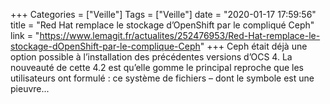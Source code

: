 +++
Categories = ["Veille"]
Tags = ["Veille"]
date = "2020-01-17 17:59:56"
title = "Red Hat remplace le stockage d’OpenShift par le compliqué Ceph"
link = "https://www.lemagit.fr/actualites/252476953/Red-Hat-remplace-le-stockage-dOpenShift-par-le-complique-Ceph"
+++
Ceph était déjà une option possible à l’installation des précédentes versions d’OCS 4. La nouveauté de cette 4.2 est qu’elle gomme le principal reproche que les utilisateurs ont formulé : ce système de fichiers – dont le symbole est une pieuvre...